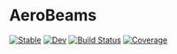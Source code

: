 # AeroBeams

[![Stable](https://img.shields.io/badge/docs-stable-blue.svg)](https://luizpancini.github.io/AeroBeams.jl/stable/)
[![Dev](https://img.shields.io/badge/docs-dev-blue.svg)](https://luizpancini.github.io/AeroBeams.jl/dev/)
[![Build Status](https://github.com/luizpancini/AeroBeams.jl/actions/workflows/CI.yml/badge.svg?branch=main)](https://github.com/luizpancini/AeroBeams.jl/actions/workflows/CI.yml?query=branch%3Amain)
[![Coverage](https://codecov.io/gh/luizpancini/AeroBeams.jl/branch/main/graph/badge.svg)](https://codecov.io/gh/luizpancini/AeroBeams.jl)
